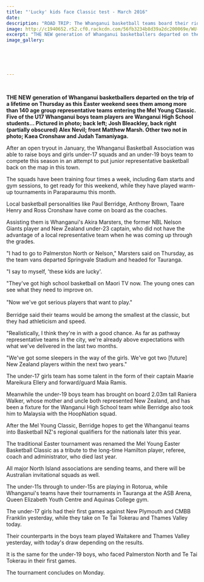 ```yaml
---
title: "'Lucky' kids face Classic test - March 2016"
date: 
description: "ROAD TRIP: The Whanganui basketball teams board their rides for the trip to Tauranga on Thursday afternoon, Wanganui Chronicle article on 26/3/16..."
image: http://c1940652.r52.cf0.rackcdn.com/56fb3234b8d39a2dc200069e/WU-U17-boys.jpg
excerpt: "THE NEW generation of Whanganui basketballers departed on the trip of a lifetime on Thursday as this Easter weekend sees them among more than 140 age group representative teams entering the Mel Young Classic. Five of the U17 Whanganui boys team players are Wanganui High School students... Pictured in photo; back left; Josh Bleackley, back right (partially obscured) Alex Nevil; front Matthew Marsh. Other two not in photo; Kaea Cronshaw and Judah Tamaniyaga."
image_gallery:
    
    
    
    
    
---
```


<p>&nbsp;</p>
<p><strong>THE NEW generation of Whanganui basketballers departed on the trip of a lifetime on Thursday as this Easter weekend sees them among more than 140 age group representative teams entering the Mel Young Classic. Five of the U17 Whanganui boys team players are Wanganui High School students... Pictured in photo; back left; Josh Bleackley, back right (partially obscured) Alex Nevil; front Matthew Marsh. Other two not in photo; Kaea Cronshaw and Judah Tamaniyaga.</strong></p>
<p>After an open tryout in January, the Whanganui Basketball Association was able to raise boys and girls under-17 squads and an under-19 boys team to compete this season in an attempt to put junior representative basketball back on the map in this town.</p>
<p>The squads have been training four times a week, including 6am starts and gym sessions, to get ready for this weekend, while they have played warm-up tournaments in Paraparaumu this month.</p>
<p>Local basketball personalities like Paul Berridge, Anthony Brown, Taare Henry and Ross Cronshaw have come on board as the coaches.</p>
<p>Assisting them is Whanganui's Akira Marsters, the former NBL Nelson Giants player and New Zealand under-23 captain, who did not have the advantage of a local representative team when he was coming up through the grades.</p>
<p>"I had to go to Palmerston North or Nelson," Marsters said on Thursday, as the team vans departed Springvale Stadium and headed for Tauranga.</p>
<p>"I say to myself, 'these kids are lucky'.</p>
<p>"They've got high school basketball on Maori TV now. The young ones can see what they need to improve on.</p>
<p>"Now we've got serious players that want to play."<span style="line-height: 1.5;">&nbsp;</span></p>
<p>Berridge said their teams would be among the smallest at the classic, but they had athleticism and speed.</p>
<p>"Realistically, I think they're in with a good chance. As far as pathway representative teams in the city, we're already above expectations with what we've delivered in the last two months.</p>
<p>"We've got some sleepers in the way of the girls. We've got two [future] New Zealand players within the next two years."</p>
<p>The under-17 girls team has some talent in the form of their captain Maarie Mareikura Ellery and forward/guard Maia Ramis.</p>
<p>Meanwhile the under-19 boys team has brought on board 2.03m tall Raniera Walker, whose mother and uncle both represented New Zealand, and has been a fixture for the Wanganui High School team while Berridge also took him to Malaysia with the HoopNation squad.</p>
<p>After the Mel Young Classic, Berridge hopes to get the Whanganui teams into Basketball NZ's regional qualifiers for the nationals later this year.</p>
<p>The traditional Easter tournament was renamed the Mel Young Easter Basketball Classic as a tribute to the long-time Hamilton player, referee, coach and administrator, who died last year.</p>
<p>All major North Island associations are sending teams, and there will be Australian invitational squads as well.</p>
<p>The under-11s through to under-15s are playing in Rotorua, while Whanganui's teams have their tournaments in Tauranga at the ASB Arena, Queen Elizabeth Youth Centre and Aquinas College gym.</p>
<p>The under-17 girls had their first games against New Plymouth and CMBB Franklin yesterday, while they take on Te Tai Tokerau and Thames Valley today.</p>
<p>Their counterparts in the boys team played Waitakere and Thames Valley yesterday, with today's draw depending on the results.</p>
<p>It is the same for the under-19 boys, who faced Palmerston North and Te Tai Tokerau in their first games.</p>
<p>The tournament concludes on Monday.</p>

